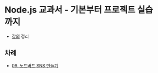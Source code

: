 # Node.js 교과서 - 기본부터 프로젝트 실습까지

- [강의](https://inf.run/2bhty) 정리

## 차례

- [09. 노드버드 SNS 만들기](./ch09/README.md)
